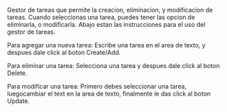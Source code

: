 Gestor de tareas que permite la creacion, eliminacion, y modificacion de tareas. Cuando seleccionas una tarea, puedes tener las opcion de eliminarla, o modificarla. Abajo estan las instrucciones para el uso del gestor de tareas.

Para agregar una nueva tarea:
Escribe una tarea en el area de texto, y despues dale click al boton Create/Add.

Para eliminar una tarea:
Selecciona una tarea y despues dale click al boton Delete.

Para modificar una tarea:
Primero debes seleccionar una tarea, luegocambiar el text en la area de texto, finalmente le das click al boton Update.



